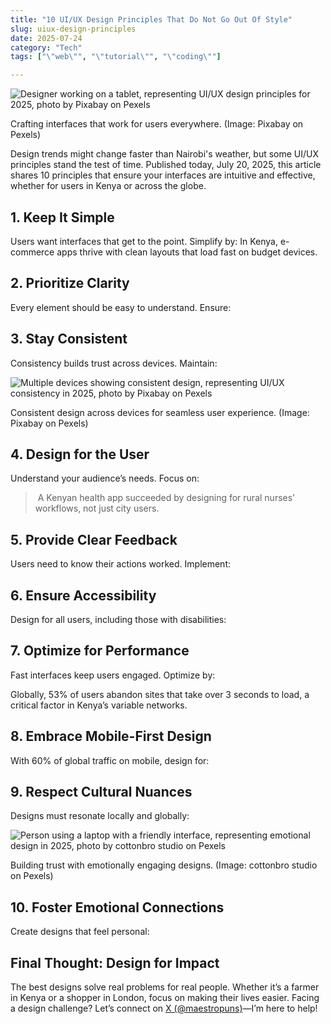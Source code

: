 ```yaml
---
title: "10 UI/UX Design Principles That Do Not Go Out Of Style"
slug: uiux-design-principles
date: 2025-07-24
category: "Tech"
tags: ["\"web\"", "\"tutorial\"", "\"coding\""]

---
```

![Designer working on a tablet, representing UI/UX design principles for 2025, photo by Pixabay on Pexels](https://images.pexels.com/photos/3183150/pexels-photo-3183150.jpeg?auto=compress&cs=tinysrgb&w=1260&h=750&dpr=1)

Crafting interfaces that work for users everywhere. (Image: Pixabay on Pexels)

Design trends might change faster than Nairobi's weather, but some UI/UX principles stand the test of time. Published today, July 20, 2025, this article shares 10 principles that ensure your interfaces are intuitive and effective, whether for users in Kenya or across the globe.

## 1\. Keep It Simple

Users want interfaces that get to the point. Simplify by: In Kenya, e-commerce apps thrive with clean layouts that load fast on budget devices.

## 2\. Prioritize Clarity

Every element should be easy to understand. Ensure:

## 3\. Stay Consistent

Consistency builds trust across devices. Maintain:

![Multiple devices showing consistent design, representing UI/UX consistency in 2025, photo by Pixabay on Pexels](https://images.pexels.com/photos/3184297/pexels-photo-3184297.jpeg?auto=compress&cs=tinysrgb&w=1260&h=750&dpr=1)

Consistent design across devices for seamless user experience. (Image: Pixabay on Pexels)

## 4\. Design for the User

Understand your audience’s needs. Focus on:

> ﻿ A Kenyan health app succeeded by designing for rural nurses’ workflows, not just city users.﻿

## 5\. Provide Clear Feedback

Users need to know their actions worked. Implement:

## 6\. Ensure Accessibility

Design for all users, including those with disabilities:

## 7\. Optimize for Performance

Fast interfaces keep users engaged. Optimize by:

Globally, 53% of users abandon sites that take over 3 seconds to load, a critical factor in Kenya’s variable networks.

## 8\. Embrace Mobile-First Design

With 60% of global traffic on mobile, design for:

## 9\. Respect Cultural Nuances

Designs must resonate locally and globally:

![Person using a laptop with a friendly interface, representing emotional design in 2025, photo by cottonbro studio on Pexels](https://images.pexels.com/photos/3184465/pexels-photo-3184465.jpeg?auto=compress&cs=tinysrgb&w=1260&h=750&dpr=1)

Building trust with emotionally engaging designs. (Image: cottonbro studio on Pexels)

## 10\. Foster Emotional Connections

Create designs that feel personal:

## Final Thought: Design for Impact

The best designs solve real problems for real people. Whether it’s a farmer in Kenya or a shopper in London, focus on making their lives easier. Facing a design challenge? Let’s connect on [X (@maestropuns)](https://twitter.com/maestropuns)—I’m here to help!
